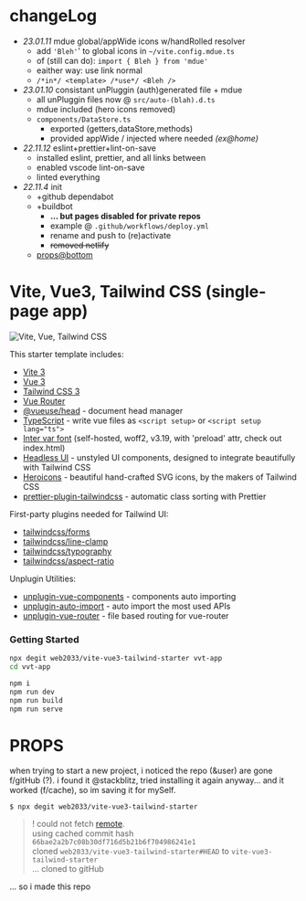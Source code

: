 # changeLog
- *23.01.11* mdue global/appWide icons w/handRolled resolver
  - add `'Bleh'`' to global icons in `~/vite.config.mdue.ts`
  - of (still can do): `import { Bleh } from 'mdue'`
  - eaither way: use link normal
  - `/*in*/ <template> /*use*/ <Bleh />`
- *23.01.10* consistant unPluggin (auth)generated file + mdue
  - all unPluggin files now @ `src/auto-(blah).d.ts`
  - mdue included (hero icons removed)
  - `components/DataStore.ts` 
    - exported (getters,dataStore,methods)
    - provided appWide / injected where needed _(ex@home)_
- *22.11.12* eslint+prettier+lint-on-save
  - installed eslint, prettier, and all links between
  - enabled vscode lint-on-save
  - linted everything
- *22.11.4* init
  - +github dependabot
  - +buildbot
    - **... but pages disabled for private repos**
    - example @ `.github/workflows/deploy.yml` 
    - rename and push to (re)activate
    - ~~removed netlify~~
  - [props@bottom](#props) 

# Vite, Vue3, Tailwind CSS (single-page app)

![Vite, Vue, Tailwind CSS](https://user-images.githubusercontent.com/11320080/111277027-a9384c00-8640-11eb-8323-21889bd7c609.png)

This starter template includes:

- [Vite 3](https://vitejs.dev/guide/)
- [Vue 3](https://vuejs.org/guide/introduction.html)
- [Tailwind CSS 3](https://tailwindcss.com/docs/configuration)
- [Vue Router](https://github.com/vuejs/router)
- [@vueuse/head](https://github.com/vueuse/head) - document head manager
- [TypeScript](https://vuejs.org/guide/typescript/overview.html) - write vue files as `<script setup>` or `<script setup lang="ts">`
- [Inter var font](https://github.com/rsms/inter) (self-hosted, woff2, v3.19, with 'preload' attr, check out index.html)
- [Headless UI](https://headlessui.com/vue/menu) - unstyled UI components, designed to integrate beautifully with Tailwind CSS
- [Heroicons](https://github.com/tailwindlabs/heroicons) - beautiful hand-crafted SVG icons,
  by the makers of Tailwind CSS
- [prettier-plugin-tailwindcss](https://tailwindcss.com/blog/automatic-class-sorting-with-prettier) - automatic class sorting with Prettier

First-party plugins needed for Tailwind UI:

- [tailwindcss/forms](https://github.com/tailwindlabs/tailwindcss-forms)
- [tailwindcss/line-clamp](https://github.com/tailwindlabs/tailwindcss-line-clamp)
- [tailwindcss/typography](https://tailwindcss.com/docs/typography-plugin)
- [tailwindcss/aspect-ratio](https://github.com/tailwindlabs/tailwindcss-aspect-ratio)

Unplugin Utilities:

- [unplugin-vue-components](https://github.com/antfu/unplugin-vue-components) - components auto importing
- [unplugin-auto-import](https://github.com/antfu/unplugin-auto-import) - auto import the most used APIs
- [unplugin-vue-router](https://github.com/posva/unplugin-vue-router) - file based routing for vue-router

### Getting Started

```sh
npx degit web2033/vite-vue3-tailwind-starter vvt-app
cd vvt-app
```

```sh
npm i
npm run dev
npm run build
npm run serve
```

<!-- [![Deploy to Netlify](https://www.netlify.com/img/deploy/button.svg)](https://app.netlify.com/start/deploy?repository=https://github.com/web2033/vite-vue3-tailwind-starter) -->

# PROPS

when trying to start a new project, i noticed the repo (&user) are gone f/gitHub (?). i found it @stackblitz, tried installing it again anyway... and it worked (f/cache), so im saving it for mySelf.
```
$ npx degit web2033/vite-vue3-tailwind-starter 
```
> ! could not fetch [remote](https://github.com/web2033/vite-vue3-tailwind-starter).
<br>using cached commit hash `66bae2a2b7c08b30df716d5b21b6f704986241e1`
<br> cloned `web2033/vite-vue3-tailwind-starter#HEAD` to `vite-vue3-tailwind-starter`
<br>... cloned to gitHub

... so i made this repo